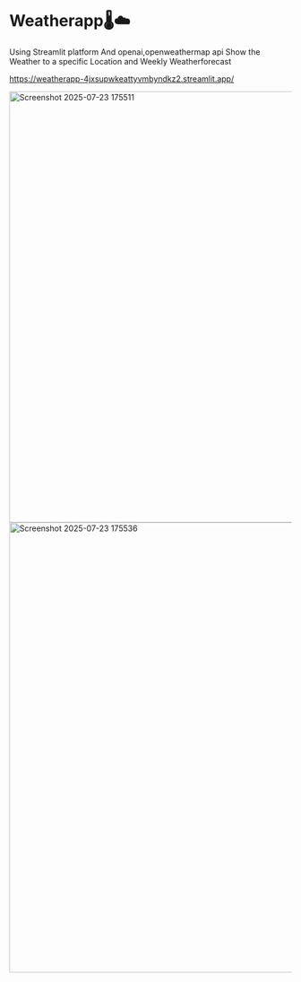 # Weatherapp🌡️☁️
Using Streamlit platform And openai,openweathermap api 
Show the Weather to a specific Location
and Weekly Weatherforecast 

https://weatherapp-4jxsupwkeattyvmbyndkz2.streamlit.app/

<img width="1797" height="769" alt="Screenshot 2025-07-23 175511" src="https://github.com/user-attachments/assets/f4fb2940-6f0e-4ea3-853b-40bd667729af" />
<img width="1845" height="803" alt="Screenshot 2025-07-23 175536" src="https://github.com/user-attachments/assets/aae5bd65-3588-4331-b83c-a33fa85bffb6" />

